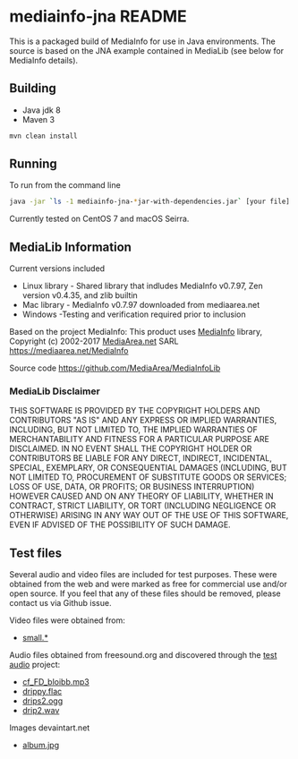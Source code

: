 # mediainfo-jna README

This is a packaged build of MediaInfo for use in Java environments. The source is based on the JNA example contained in MediaLib (see below for MediaInfo details).

## Building

* Java jdk 8
* Maven 3

```sh
mvn clean install
```
## Running

To run from the command line
```sh
java -jar `ls -1 mediainfo-jna-*jar-with-dependencies.jar` [your file]
```

Currently tested on CentOS 7 and macOS Seirra.

## MediaLib Information

Current versions included
* Linux library - Shared library that indludes MediaInfo v0.7.97, Zen version v0.4.35, and zlib builtin
* Mac library - MediaInfo v0.7.97 downloaded from mediaarea.net
* Windows -Testing and verification required prior to inclusion

Based on the project MediaInfo:
This product uses [MediaInfo](http://mediaarea.net/MediaInfo) library, Copyright (c) 2002-2017 [MediaArea.net](mailto:Info@MediaArea.net) SARL
https://mediaarea.net/MediaInfo

Source code
https://github.com/MediaArea/MediaInfoLib

### MediaLib Disclaimer
THIS SOFTWARE IS PROVIDED BY THE COPYRIGHT HOLDERS AND CONTRIBUTORS "AS IS"
AND ANY EXPRESS OR IMPLIED WARRANTIES, INCLUDING, BUT NOT LIMITED TO, THE IMPLIED WARRANTIES
OF MERCHANTABILITY AND FITNESS FOR A PARTICULAR PURPOSE ARE DISCLAIMED. IN NO EVENT SHALL THE
COPYRIGHT HOLDER OR CONTRIBUTORS BE LIABLE FOR ANY DIRECT, INDIRECT, INCIDENTAL, SPECIAL,
EXEMPLARY, OR CONSEQUENTIAL DAMAGES (INCLUDING, BUT NOT LIMITED TO, PROCUREMENT OF SUBSTITUTE
GOODS OR SERVICES; LOSS OF USE, DATA, OR PROFITS; OR BUSINESS INTERRUPTION) HOWEVER CAUSED
AND ON ANY THEORY OF LIABILITY, WHETHER IN CONTRACT, STRICT LIABILITY, OR TORT (INCLUDING
NEGLIGENCE OR OTHERWISE) ARISING IN ANY WAY OUT OF THE USE OF THIS SOFTWARE, EVEN IF ADVISED
OF THE POSSIBILITY OF SUCH DAMAGE.

## Test files

Several audio and video files are included for test purposes. These were obtained
from the web and were marked as free for commercial use and/or open source. If you feel that
any of these files should be removed, please contact us via Github issue.

Video files were obtained from:
- [small.*](http://standaloneinstaller.com/blog/big-list-of-sample-videos-for-testers-124.html)

Audio files obtained from freesound.org and discovered through the [test audio](https://github.com/ArtskydJ/test-audio.git) project:
- [cf_FD_bloibb.mp3](http://www.freesound.org/people/cfork/sounds/8000/)
- [drippy.flac](http://www.freesound.org/people/Corsica_S/sounds/30047/)
- [drips2.ogg](http://www.freesound.org/people/smcameron/sounds/50775/)
- [drip2.wav](http://www.freesound.org/people/Neotone/sounds/75344/)

Images devaintart.net
- [album.jpg](http://orig15.deviantart.net/bece/f/2014/311/5/7/buster_s_adventures_4___scary_encounter_by_busterthefox-d85numc.jpg)
